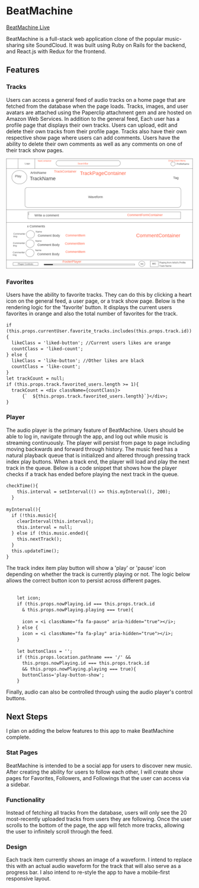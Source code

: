 # BeatMachine

[BeatMachine Live][heroku]

[heroku]: https://thebeatmachine.herokuapp.com

BeatMachine is a full-stack web application clone of the popular music-sharing site SoundCloud. It was built using Ruby on Rails for the backend, and React.js with Redux for the frontend.

## Features

### Tracks

Users can access a general feed of audio tracks on a home page that are fetched from the database when the page loads. Tracks, images, and user avatars are attached using the Paperclip attachment gem and are hosted on Amazon Web Services. In addition to the general feed, Each user has a profile page that displays their own tracks. Users can upload, edit and delete their own tracks from their profile page. Tracks also have their own respective show page where users can add comments. Users have the ability to delete their own comments as well as any comments on one of their track show pages.

![image of track page](/docs/wireframes/5-Track.png)



### Favorites

Users have the ability to favorite tracks. They can do this by clicking a heart icon on the general feed, a user page, or a track show page. Below is the rendering logic for the 'favorite' button. It displays the current users favorites in orange and also the total number of favorites for the track.

```
if (this.props.currentUser.favorite_tracks.includes(this.props.track.id)){
  likeClass = 'liked-button'; //Current users likes are orange
  countClass = 'liked-count';
} else {
  likeClass = 'like-button'; //Other likes are black
  countClass = 'like-count';
}
let trackCount = null;
if (this.props.track.favorited_users.length >= 1){
  trackCount = <div className={countClass}>
      {`  ${this.props.track.favorited_users.length}`}</div>;
}
```

### Player

The audio player is the primary feature of BeatMachine. Users should be able to log in, navigate through the app, and log out while music is streaming continuously. The player will persist from page to page including moving backwards and forward through history. The music feed has a natural playback queue that is initialized and altered through pressing track index play buttons. When a track end, the player will load and play the next track in the queue. Below is a code snippet that shows how the player checks if a track has ended before playing the next track in the queue.

```
checkTime(){
    this.interval = setInterval(() => this.myInterval(), 200);
  }

myInterval(){
  if (!this.music){
    clearInterval(this.interval);
    this.interval = null;
  } else if (this.music.ended){
    this.nextTrack();
  }
  this.updateTime();
}
```

 The track index item play button will show a 'play' or 'pause' icon depending on whether the track is currently playing or not. The logic below allows the correct button icon to persist across different pages.

```

    let icon;
    if (this.props.nowPlaying.id === this.props.track.id
      & this.props.nowPlaying.playing === true){

      icon = <i className="fa fa-pause" aria-hidden="true"></i>;
    } else {
      icon = <i className="fa fa-play" aria-hidden="true"></i>;
    }

    let buttonClass = '';
    if (this.props.location.pathname === '/' &&
      this.props.nowPlaying.id === this.props.track.id
      && this.props.nowPlaying.playing === true){
      buttonClass='play-button-show';
    }

```

Finally, audio can also be controlled through using the audio player's control buttons.


## Next Steps

I plan on adding the below features to this app to make BeatMachine complete.

### Stat Pages

BeatMachine is intended to be a social app for users to discover new music.  After creating the ability for users to follow each other, I will create show pages for Favorites, Followers, and Followings that the user can access via a sidebar.

### Functionality

Instead of fetching all tracks from the database, users will only see the 20 most-recently uploaded tracks from users they are following. Once the user scrolls to the bottom of the page, the app will fetch more tracks, allowing the user to infinitely scroll through the feed.

### Design

Each track item currently shows an image of a waveform. I intend to replace this with an actual audio waveform for the track that will also serve as a progress bar.  I also intend to re-style the app to have a mobile-first responsive layout.
